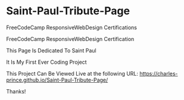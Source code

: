 # Saint-Paul-Tribute-Page
FreeCodeCamp ResponsiveWebDesign Certifications

FreeCodeCamp ResponsiveWebDesign Certification

This Page Is Dedicated To Saint Paul

It Is My First Ever Coding Project

This Project Can Be Viewed Live at the following URL:
https://charles-prince.github.io/Saint-Paul-Tribute-Page/

Thanks!
